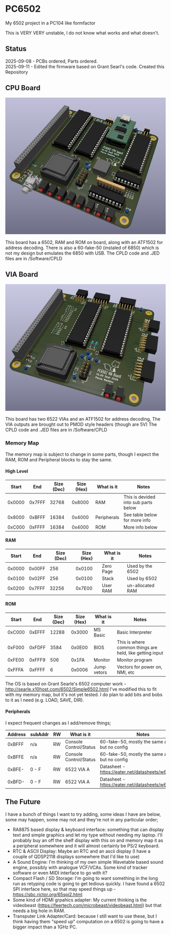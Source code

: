 # PC6502
My 6502 project in a PC104 like formfactor

This is VERY VERY unstable, I do not know what works and what doesn't.


## Status
2025-09-08 - PCBs ordered, Parts ordered.  
2025-09-11 - Edited the firmware based on Grant Searl's code. Created this Repository  



## CPU Board
![Render of PC6502 CPU board](/Images/PC6502_CPU_Render.png?raw=true "Render of the PC6502 CPU board")

This board has a 6502, RAM and ROM on board, along with an ATF1502 for address decoding. There is also a 60-fake-50 (instaled of 6850) which is not my design but emulates the 6850 with USB.
The CPLD code and .JED files are in /Software/CPLD

## VIA Board
![Render of PC6502 VIA board](/Images/PC6502_VIA_Render.png?raw=true "Render of the PC6502 VIA board")

This board has two 6522 VIAs and an ATF1502 for address decoding, The VIA outputs are brought out to PMOD style headers (though are 5V)
The CPLD code and .JED files are in /Software/CPLD

### Memory Map
The memory map is subject to change in some parts, though I expect the RAM, ROM and Peripheral blocks to stay the same.

#### High Level
| Start | End | Size (Dec) | Size (Hex) | What is it | Notes |
|-------|-----|----|----|----|---------------|
| 0x0000|0x7FFF| 32768 | 0x8000 | RAM  | This is devided into sub parts below |
| 0x8000|0xBFFF| 16384 | 0x4000 | Peripherals | See table below for more info |
| 0xC000|0xFFFF| 16384 | 0x4000 | ROM | More info below |

#### RAM 
| Start | End | Size (Dec) | Size (Hex) | What is it | Notes |
|-------|-----|----|----|----|---------------|
| 0x0000|0x00FF| 256 | 0x0100 | Zero Page  | Used by the 6502 |
| 0x0100|0x02FF| 256 | 0x0100 | Stack  | Used by 6502 |
| 0x0200|0x7FFF| 32256 | 0x7E00 | User RAM  | un-allocated RAM |

#### ROM 
| Start | End | Size (Dec) | Size (Hex) | What is it | Notes |
|-------|-----|----|----|----|---------------|
| 0xC000|0xEFFF| 12288 | 0x3000 | MS Basic  | Basic Interpreter |
| 0xF000|0xFDFF| 3584 | 0x0E00 | BIOS  | This is where common things are held, like getting input |
| 0xFE00|0xFFF9| 506 | 0x1FA | Monitor  | Monitor program |
| 0xFFFA|0xFFFF| 6 | 0x0006 | Jump vetors  | Vectors for power on, NMI, etc |

The OS is based on Grant Searle's 6502 computer work - http://searle.x10host.com/6502/Simple6502.html
I've modified this to fit with my memory map, but it's not yet tested.
I do plan to add bits and bobs to it as I need (e.g. LOAD, SAVE, DIR).

#### Peripherals
I expect frequent changes as I add/remove things;

| Address | subAddr | RW | What is it | Notes |
|---------|---------|----|-------|---------------|
| 0xBFFF | n/a | RW | Console Control/Status | 60-fake-50, mostly the same as 6850, but no config |
| 0xBFFE | n/a | RW | Console Control/Status | 60-fake-50, mostly the same as 6850, but no config |
| 0xBFE- | 0 - F | RW | 6522 VIA A | Datasheet - https://eater.net/datasheets/w65c22.pdf |
| 0xBFD- | 0 - F | RW | 6522 VIA A | Datasheet - https://eater.net/datasheets/w65c22.pdf |

## The Future
I have a bunch of things I want to try adding, some ideas I have are below, some may happen, some may not and they're not in any particular order;

* RA8875 based display & keyboard interface: something that can display text and simple graphics and let my type without needing my laptop. I'll probably buy an off the shelf display with this on and memory map it as a peripheral somewhere and it will almost certainly be PS/2 keyboard.
* RTC & ASCII Display: Maybe an RTC and an ascii display (I have a couple of QDSP2118 displays somewhere that I'd like to use)
* A Sound Engine: I'm thinking of my own simple Wavetable based sound engine, possibly with analogue VCF/VCAs. Some kind of tracker software or even MIDI interface to go with it?
* Compact Flash / SD Storage: I'm going to want something in the long run as retyping code is going to get tedious quickly. I have found a 6502 SPI interface here, so that may speed things up - https://sbc.rictor.org/65spi2.html
* Some kind of HDMI grpahics adapter: My current thinking is the videobeast (https://feertech.com/microbeast/videobeast.html) but that needs a big hole in RAM.
* Transputer Link Adapter/Card: because I still want to use these, but I think having them "speed up" computation on a 6502 is going to have a bigger impact than a 1GHz PC.

